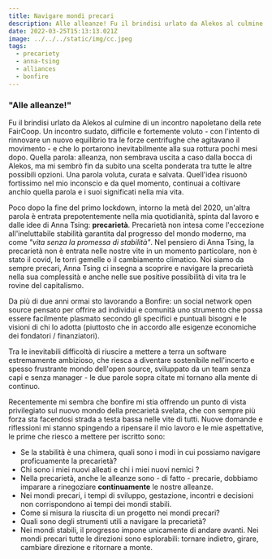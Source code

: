 ```yaml
---
title: Navigare mondi precari
description: Alle alleanze! Fu il brindisi urlato da Alekos al culmine di un incontro napoletano della rete FairCoop. Un incontro sudato, difficile e fortemente  voluto...
date: 2022-03-25T15:13:13.021Z
image: ../../../static/img/cc.jpeg
tags:
  - precariety
  - anna-tsing
  - alliances
  - bonfire
---
```


### "Alle alleanze!"
Fu il brindisi urlato da Alekos al culmine di un incontro napoletano della rete FairCoop. Un incontro sudato, difficile e fortemente  voluto - con l'intento di rinnovare un nuovo equilibrio tra le forze centrifughe che agitavano il movimento - e che lo portarono inevitabilmente alla sua rottura pochi mesi dopo.
Quella parola: alleanza, non sembrava uscita a caso dalla bocca di Alekos, ma mi sembrò fin da subito una scelta ponderata tra tutte le altre possibili opzioni. 
Una parola voluta, curata e salvata. Quell'idea risuonò fortissimo nel mio inconscio e da quel momento, continuai a coltivare anchio quella parola e i suoi significati nella mia vita.

Poco dopo la fine del primo lockdown, intorno la metà del 2020, un'altra parola è entrata prepotentemente nella mia quotidianità, spinta dal lavoro e dalle idee di Anna Tsing: **precarietà**.
Precarietà non intesa come l'eccezione all'ineluttabile stabilità garantita dal progresso del mondo moderno, ma come *"vita senza la promessa di stabilità"*.
Nel pensiero di Anna Tsing, la precarietà non è entrata nelle nostre vite in un momento particolare, non è stato il covid, le torri gemelle o il cambiamento climatico. Noi siamo da sempre precari, Anna Tsing ci insegna a scoprire e navigare la precarietà nella sua complessità e anche nelle sue positive possibilità di vita tra le rovine del capitalismo.

Da più di due anni ormai sto lavorando a Bonfire: un social network open source pensato per offrire ad individui e comunità uno strumento che possa essere facilmente plasmato secondo gli specifici e puntuali bisogni e le visioni di chi lo adotta (piuttosto che in accordo alle esigenze economiche dei fondatori / finanziatori).

Tra le inevitabili difficoltà di riuscire a mettere a terra un software estremamente ambizioso, che riesca a diventare sostenibile nell'incerto e spesso frustrante mondo dell'open source, sviluppato da un team senza capi e senza  manager - le due parole sopra citate mi tornano alla mente di continuo. 

Recentemente mi sembra che bonfire mi stia offrendo un punto di vista privilegiato sul nuovo mondo della precarietà svelata, che con sempre più forza sta facendosi strada a testa bassa nelle vite di tutti.
Nuove domande e riflessioni mi stanno spingendo a ripensare il mio lavoro e le mie aspettative, le prime che riesco a mettere per iscritto sono:

- Se la stabilità è una chimera, quali sono i modi in cui possiamo navigare proficuamente la precarietà?
- Chi sono i miei nuovi alleati e chi i miei nuovi nemici ?
- Nella precarietà, anche le alleanze sono - di fatto - precarie, dobbiamo imparare a rinegoziare **continuamente** le nostre alleanze.
- Nei mondi precari, i tempi di sviluppo, gestazione, incontri e decisioni non corrispondono ai tempi dei mondi stabili.
- Come si misura la riuscita di un progetto nei mondi precari?
- Quali sono degli strumenti utili a navigare la precarietà?
- Nei mondi stabili, il progresso impone unicamente di andare avanti. Nei mondi precari tutte le direzioni sono esplorabili: tornare indietro, girare, cambiare direzione e ritornare a monte.
